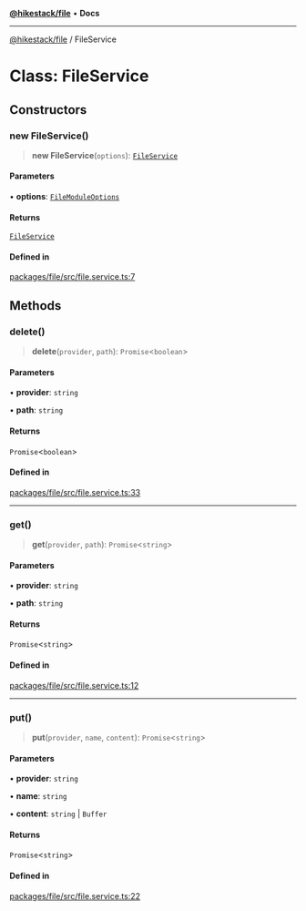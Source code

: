 [**@hikestack/file**](/official/reference/file/index.md) • **Docs**

***

[@hikestack/file](/official/reference/file/globals.md) / FileService

# Class: FileService

## Constructors

### new FileService()

> **new FileService**(`options`): [`FileService`](/official/reference/file/classes/FileService.md)

#### Parameters

• **options**: [`FileModuleOptions`](/official/reference/file/interfaces/FileModuleOptions.md)

#### Returns

[`FileService`](/official/reference/file/classes/FileService.md)

#### Defined in

[packages/file/src/file.service.ts:7](https://github.com/hikestack/hike/blob/2fabd68ba0f2ce1349b27028db6ecd802ced903d/packages/file/src/file.service.ts#L7)

## Methods

### delete()

> **delete**(`provider`, `path`): `Promise`\<`boolean`\>

#### Parameters

• **provider**: `string`

• **path**: `string`

#### Returns

`Promise`\<`boolean`\>

#### Defined in

[packages/file/src/file.service.ts:33](https://github.com/hikestack/hike/blob/2fabd68ba0f2ce1349b27028db6ecd802ced903d/packages/file/src/file.service.ts#L33)

***

### get()

> **get**(`provider`, `path`): `Promise`\<`string`\>

#### Parameters

• **provider**: `string`

• **path**: `string`

#### Returns

`Promise`\<`string`\>

#### Defined in

[packages/file/src/file.service.ts:12](https://github.com/hikestack/hike/blob/2fabd68ba0f2ce1349b27028db6ecd802ced903d/packages/file/src/file.service.ts#L12)

***

### put()

> **put**(`provider`, `name`, `content`): `Promise`\<`string`\>

#### Parameters

• **provider**: `string`

• **name**: `string`

• **content**: `string` \| `Buffer`

#### Returns

`Promise`\<`string`\>

#### Defined in

[packages/file/src/file.service.ts:22](https://github.com/hikestack/hike/blob/2fabd68ba0f2ce1349b27028db6ecd802ced903d/packages/file/src/file.service.ts#L22)
